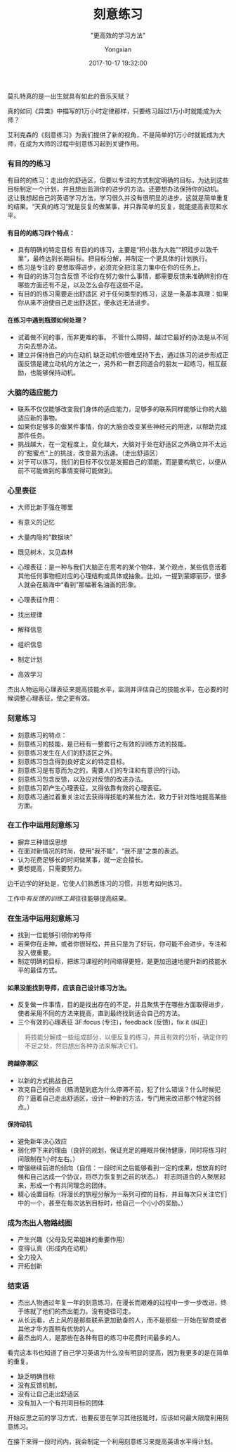 ﻿---
layout:     post
title:      "刻意练习"
subtitle:   " \"更高效的学习方法\""
date:       2017-10-17 19:32:00
author:     "Yongxian"
header-img: "img/post-bg-2017-10-17.png"
catalog: true
tags:
    - 读书笔记
    
---

莫扎特真的是一出生就具有如此的音乐天赋？

真的如同《异类》中描写的1万小时定律那样，只要练习超过1万小时就能成为大师？

艾利克森的《刻意练习》为我们提供了新的视角，不是简单的1万小时就能成为大师，在成为大师的过程中刻意练习起到关键作用。
### 有目的的练习
有目的的练习：走出你的舒适区，但要以专注的方式制定明确的目标，为达到这些目标制定一个计划，并且想出监测你的进步的方法。还要想办法保持你的动机。
这让我想起自己的英语学习方法，学习很久并没有很明显的进步，这就是简单重复的结果。“天真的练习”就是反复的做某事，并只靠简单的反复，就能提高表现和水平。

#### 有目的的练习四个特点：
- 具有明确的特定目标
有目的的练习，主要是“积小胜为大胜”“积跬步以致千里”，最终达到长期目标。把目标分解，并制定一个更具体的计划执行。
- 练习是专注的
要想取得进步，必须完全把注意力集中在你的任务上。
- 有目的的练习包含反馈
不论你在努力做什么事情，都需要反馈来准确辨别你在哪些方面还有不足，以及怎么会存在这些不足。
- 有目的的练习需要走出舒适区
对于任何类型的练习，这是一条基本真理：如果你从来不迫使自己走出舒适区，便永远无法进步。

#### 在练习中遇到瓶颈如何处理？
- 试着做不同的事，而非更难的事。
不管什么障碍，越过它最好的办法是从不同方向去想办法。
- 建立并保持自己的内在动机
缺乏动机你很难坚持下去，通过练习的进步形成正面反馈是建立动机的方法之一，另外和一群志同道合的朋友一起练习，相互鼓励，也能够保持动机。

### 大脑的适应能力
- 联系不仅仅能够改变我们身体的适应能力，足够多的联系同样能够让你的大脑适应新的事物。
- 如果你足够多的做某件事情，你的大脑会改变某些神经元的用途，以帮助完成那件任务。
- 挑战越大，在一定程度上，变化越大，大脑对于处在舒适区之外确立并不太远的“甜蜜点”上的挑战，改变最为迅速。（走出舒适区）
- 对于可以练习，我们的目标不仅仅是发掘自己的潜能，而是要构筑它，以便从前不可能做到的事情变得可能做到。

### 心里表征
- 大师比新手强在哪里
 - 有意义的记忆
 - 大量内隐的“数据块”
 - 既见树木，又见森林

- 心理表征：是一种与我们大脑正在思考的某个物体，某个观点，某些信息活着其他任何事物相对应的心理结构或具体或抽象。比如，一提到蒙娜丽莎，很多人就会在脑海中“看到”那幅著名油画的形象。
- 心理表征作用：
 - 找出规律
 - 解释信息
 - 组织信息
 - 制定计划
 - 高效学习
 
杰出人物运用心理表征来提高技能水平，监测并评估自己的技能水平，在必要的时候调整心理表征，使之更有效。

### 刻意练习
- 刻意练习的特点：
 - 刻意练习的技能，是已经有一整套行之有效的训练方法的技能。
 - 刻意练习发生在人们的舒适区之外。
 - 刻意练习包含得到良好定义的特定目标。
 - 刻意练习是有意而为之的，需要人们的专注和有意识的行动。
 - 刻意练习包含反馈，以及应对反馈的改进办法。
 - 刻意练习即产生心理表征，又得依靠有效的心理表征。
 - 刻意练习通过着重关注过去获得得技能的某些方法，致力于针对性地提高某些方面。



 
### 在工作中运用刻意练习
- 摒弃三种错误思想
 - 在面对新情况的时尚，使用“我不能”，“我不是”之类的表述。
 - 认为花费足够长的时间做某事，就一定会擅长。
 - 要想提高，只需要努力。
 
边干边学的好处是，它使人们熟悉练习的习惯，并思考如何练习。

工作中*有反馈的训练工具*往往能够提高结果。

### 在生活中运用刻意练习
- 找到一位能够引领你的导师
- 若果你在走神，或者你很轻松，并且只是为了好玩，你可能不会进步，专注和投入很重要。
- 制定明确的目标，把练习课程的时间缩得更短，是更加迅速地提升新的技能水平的最佳方式。

#### 如果没能找到导师，应该自己设计练习方法。

- 反复做一件事情，目的是找出存在的不足，并且聚焦于在哪些方面取得进步，使者采用不同的方法来提高，直到最终找到适合自己的方法。
- 三个有效的心理表征 3F:focus (专注)，feedback (反馈)，fix it (纠正)

>将技能分解成一些组成部分，以便反复的练习，并且有效的分析，确定你的不足之处，然后想出各种办法来解决它们。

#### 跨越停滞区
- 以新的方式挑战自己
- 攻克自己的弱点（搞清楚到底为什么停滞不前，犯了什么错误？什么时候犯的？逼着自己走出舒适区，设计一种新的方法，专门用来改进那个特定的弱点。）

#### 保持动机
- 避免新年决心效应
- 弱化停下来的理由（良好的规划，保证充足的睡眠并保持健康，同时将练习时间限制在1小时左右。）
- 增强继续前进的倾向（自信：一段时间之后能够看到一定的成果，想放弃的时候和自己达成一个协议，将尽力恢复到之前的状态。）
将志同道合的人聚居起来，形成一个有共同理念的团体。
- 精心设置目标（将漫长的旅程分解为一系列可控的目标，并且每次只关注它们中的一个，甚至在每次达到目标时，给自己一个小小的奖励。）


### 成为杰出人物路线图
- 产生兴趣（父母及兄弟姐妹的重要作用）
- 变得认真（形成内在动机）
- 全力投入
- 开拓创新

### 结束语

- 杰出人物通过年复一年的刻意练习，在漫长而艰难的过程中一步一步改进，终于练就了他们的杰出能力。没有捷径可走。
- 从长远看，占上风的是那些联系更加勤奋的人，而不是那些一开始在智商或者其他才华方面稍有优势的人。
- 最杰出的人，是那些在各种有目的练习中花费时间最多的人。

看完这本书也知道了自己学习英语为什么没有明显的提高，因为我更多的是在简单的重复。

- 缺乏明确目标
- 没有反馈机制，
- 没有让自己走出舒适区
- 没有加入一个有共同目标的团体

开始反思之前的学习方式，也要反思在学习其他技能时，应该如何最大限度利用刻意练习。

在接下来得一段时间内，我会制定一个利用刻意练习来提高英语水平得计划。
